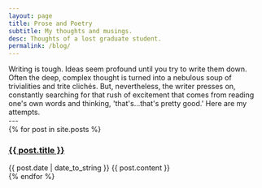 ```yaml
---
layout: page
title: Prose and Poetry
subtitle: My thoughts and musings.
desc: Thoughts of a lost graduate student.
permalink: /blog/
---
```


<div class="pretty-links">

<div class="lead lead-about">Writing is tough. Ideas seem profound until you try to write them down. Often the deep, complex thought is turned into a nebulous soup of trivialities and trite clichés. But, nevertheless, the writer presses on, constantly searching for that rush of excitement that comes from reading one's own words and thinking, 'that's...that's pretty good.' Here are my attempts.
</div>
---

<div class="posts">
{% for post in site.posts %}
<div class="post">
<h3 class="post-title-list"> <a href="{{ post.url }}">{{ post.title }}</a></h3>
<span class="post-date">{{ post.date | date_to_string }}</span>
{{ post.content }}
</div>
{% endfor %}
</div>

</div>


